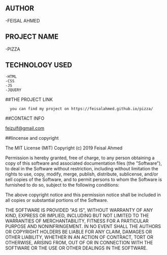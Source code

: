 ## AUTHOR

-FEISAL AHMED

## PROJECT NAME

 -PIZZA

 ## TECHNOLOGY USED

    -HTML
    -CSS
    -JS
    -JQUERY
  

  ##THE PROJECT LINK

      you can find my project on https://feisalahmed.github.io/pizza/
      
 ##CONTACT INFO

  feizulf@gmail.com

  ##lincense and copyright

  The MIT License (MIT)
Copyright (c) 2019 Feisal Ahmed

Permission is hereby granted, free of charge, to any person obtaining a copy of this software and associated documentation files (the "Software"), to deal in the Software without restriction, including without limitation the rights to use, copy, modify, merge, publish, distribute, sublicense, and/or sell copies of the Software, and to permit persons to whom the Software is furnished to do so, subject to the following conditions:

The above copyright notice and this permission notice shall be included in all copies or substantial portions of the Software.

THE SOFTWARE IS PROVIDED "AS IS", WITHOUT WARRANTY OF ANY KIND, EXPRESS OR IMPLIED, INCLUDING BUT NOT LIMITED TO THE WARRANTIES OF MERCHANTABILITY, FITNESS FOR A PARTICULAR PURPOSE AND NONINFRINGEMENT. IN NO EVENT SHALL THE AUTHORS OR COPYRIGHT HOLDERS BE LIABLE FOR ANY CLAIM, DAMAGES OR OTHER LIABILITY, WHETHER IN AN ACTION OF CONTRACT, TORT OR OTHERWISE, ARISING FROM, OUT OF OR IN CONNECTION WITH THE SOFTWARE OR THE USE OR OTHER DEALINGS IN THE SOFTWARE.